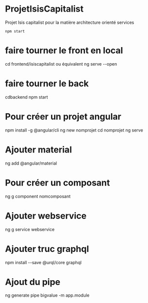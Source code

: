 # ProjetIsisCapitalist
Projet Isis capitalist pour la matière architecture orienté services
```
npm start
```
# faire tourner le front en local 
cd frontend/isiscapitalist ou équivalent
ng serve --open

# faire tourner le back
cdbackend 
npm start

# Pour créer un projet angular
npm install -g @angular/cli
ng new nomprojet
cd nomprojet
ng serve

# Ajouter material
ng add @angular/material

# Pour créer un composant
ng g component nomcomposant

# Ajouter webservice
ng g service webservice

# Ajouter truc graphql
npm install --save @urql/core graphql

# Ajout du pipe
ng generate pipe bigvalue -m app.module

